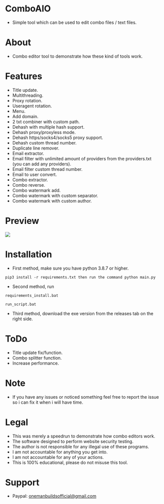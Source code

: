 # ComboAIO
 - Simple tool which can be used to edit combo files / text files.</br>

# About
 - Combo editor tool to demonstrate how these kind of tools work.</br>

# Features
 - Title update.</br>
 - Multithreading.</br>
 - Proxy rotation.</br>
 - Useragent rotation.</br>
 - Menu.</br>
 - Add domain.</br>
 - 2 txt combiner with custom path.</br>
 - Dehash with multiple hash support.</br>
 - Dehash proxy/proxyless mode.</br>
 - Dehash https/socks4/socks5 proxy support.</br>
 - Dehash custom thread number.</br>
 - Duplicate line remover.</br>
 - Email extractor.</br>
 - Email filter with unlimited amount of providers from the providers.txt (you can add any providers).</br>
 - Email filter custom thread number.</br>
 - Email to user convert.</br>
 - Combo extractor.</br>
 - Combo reverse.</br>
 - Combo watermark add.</br>
 - Combo watermark with custom separator.</br>
 - Combo watermark with custom author.</br>

# Preview
![](https://i.ibb.co/NTw5y4v/combo-aio.png)

# Installation
 - First method, make sure you have python 3.8.7 or higher.<br/>
 ```
 pip3 install -r requirements.txt then run the command python main.py
 ```
 - Second method, run 
 ```
 requirements_install.bat
 ```
 ```
 run_script.bat
 ```
 - Third method, download the exe version from the releases tab on the right side.

# ToDo
 - Title update fix/function.<br/>
 - Combo splitter function.<br/>
 - Increase performance.<br/>

# Note
 - If you have any issues or noticed something feel free to report the issue so i can fix it when i will have time.<br/>

# Legal
 - This was merely a speedrun to demonstrate how combo editors work.<br/>
 - The software designed to perform website security testing.<br/>
 - The author is not responsible for any illegal use of these programs.<br/>
 - I am not accountable for anything you get into.<br/>
 - I am not accountable for any of your actions.<br/>
 - This is 100% educational, please do not misuse this tool.<br/>

# Support
 - Paypal: onemanbuildsofficial@gmail.com<br/>